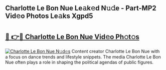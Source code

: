 ## Charlotte Le Bon Nue Le𝚊k𝚎d N𝚞𝚍e - Part-MP2 Vid𝚎o Photos Le𝚊ks Xgpd5

# <h2><a href="http://fb8tul.evod.top/?m=Charlotte+Le+Bon+Nue">🔗 👉🔴 Charlotte Le Bon Nue Vid𝚎o Ph𝚘t𝚘s</a></h2>

[![Charlotte Le Bon Nue N𝚞d𝚎s](https://i.imgur.com/8V9OHl7.gif)](http://fb8tul.evod.top/?m=Charlotte+Le+Bon+Nue)
Content creator Charlotte Le Bon Nue with a focus on dance trends and lifestyle snippets. The media Charlotte Le Bon Nue often plays a role in shaping the political agendas of public figures. 
